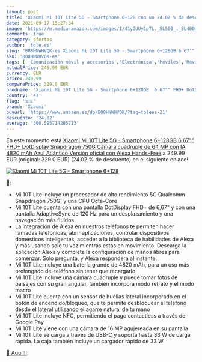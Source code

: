 ```yaml
---
layout: post
title: 'Xiaomi Mi 10T Lite 5G - Smartphone 6+128 con un 24.02 % de descuento'
date: 2021-09-17 15:27:34
image: 'https://m.media-amazon.com/images/I/41yGUUy1pTL._SL500_._SL400_.jpg'
comments: true
category: ofertas
author: 'tole.es'
slug: 'B08HNWHVQK-es Xiaomi Mi 10T Lite 5G - Smartphone 6+128GB 6 67"" FHD+...'
sku: 'B08HNWHVQK-es'
tags: [ 'Comunicación móvil y accesorios','Electrónica','Móviles','Móviles y smartphones libres','alexa','xiaomi', ]
actualPrice: 249.99 EUR
currency: EUR
price: 249.99
comparePrice: 329.0 EUR
prodname: 'Xiaomi Mi 10T Lite 5G - Smartphone 6+128GB  6 67"" FHD+ DotDisplay  Snapdragon 750G  Cámara cuádruple de 64 MP con IA  4820 mAh  Azul Atlántico  Versión oficial   con Alexa Hands-Free'
country: 'es'
flag: '🇪🇸'
brand: 'Xiaomi'
buyurl: 'https://www.amazon.es/dp/B08HNWHVQK/?tag=tolees-21'
descuento: '24.02'
average: '300.595714285713'
---
```


En este momento está [Xiaomi Mi 10T Lite 5G - Smartphone 6+128GB  6 67"" FHD+ DotDisplay  Snapdragon 750G  Cámara cuádruple de 64 MP con IA  4820 mAh  Azul Atlántico  Versión oficial   con Alexa Hands-Free](https://www.amazon.es/dp/B08HNWHVQK/?tag=tolees-21) a 249.99 EUR (original: 329.0 EUR) (24.02 %  de descuento) en el siguiente enlace!

[![Xiaomi Mi 10T Lite 5G - Smartphone 6+128](https://m.media-amazon.com/images/I/41yGUUy1pTL._SL500_._SL400_.jpg)](https://www.amazon.es/dp/B08HNWHVQK/?tag=tolees-21)

🔎:

- Mi 10T Lite incluye un procesador de alto rendimiento 5G Qualcomm Snapdragon 750G, y una CPU Octa-Core
- Mi 10T Lite cuenta con una pantalla DotDisplay FHD+ de 6,67" y con una pantalla AdaptiveSync de 120 Hz para un desplazamiento y una navegación más fluidos
- La integración de Alexa en nuestros teléfonos te permiten hacer llamadas telefónicas, abrir aplicaciones, controlar dispositivos domésticos inteligentes, acceder a la biblioteca de habilidades de Alexa y más usando solo tu voz mientras estás en movimiento. Descarga la aplicación Alexa y completa la configuración de manos libres para comenzar. Solo pregunta, y Alexa responderá al instante.
- Mi 10T Lite incluye una batería grande de 4820 mAh, para un uso más prolongado del teléfono sin tener que recargarlo
- Mi 10T Lite incluye una cámara cuádruple y puede tomar fotos de paisajes con su gran angular, también incorpora modo retrato y el modo macro
- Mi 10T Lite cuenta con un sensor de huellas lateral incorporado en el botón de encendido/bloqueo, que te permite desbloquear el teléfono desde el lateral utilizando el agarre natural de tu mano
- Mi 10T Lite incluye NFC, permitiendo el pago contactless a través de Google Pay
- Mi 10T Lite viene con una cámara de 16 MP agujereada en su pantalla
- Mi 10T Lite se carga a través de USB-C y soporta hasta 33 W de carga rápida. La caja también incluye un cargador rápido de 33 W

[🛒 Aquí!!!](https://www.amazon.es/dp/B08HNWHVQK/?tag=tolees-21)
